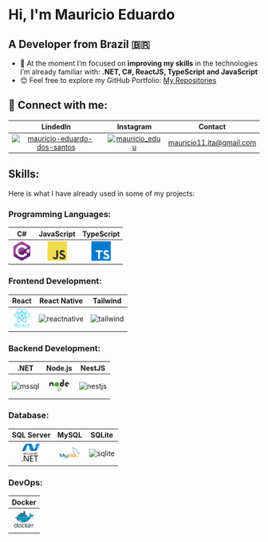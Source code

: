 # Hi, I'm Mauricio Eduardo
## A Developer from Brazil 🇧🇷

- 📖 At the moment I’m focused on **improving my skills** in the technologies I’m already familiar with: **.NET, C#, ReactJS, TypeScript and JavaScript**
- 😊 Feel free to explore my GitHub Portfolio: [My Repositories](https://github.com/Mauricio-Eduardo?tab=repositories)

## 🔗 Connect with me:
| Lindedln | Instagram | Contact | 
|-|-|-|
| <div align="center"><a href="https://www.linkedin.com/in/mauricio-eduardo-dos-santos/" target="_blank"><img src="https://raw.githubusercontent.com/rahuldkjain/github-profile-readme-generator/master/src/images/icons/Social/linked-in-alt.svg" alt="mauricio-eduardo-dos-santos" height="30" width="40" /></a></div> |  <div align="center"> <a href="https://www.instagram.com/mauricio_eduu/" target="_blank"><img align="center" src="https://raw.githubusercontent.com/rahuldkjain/github-profile-readme-generator/master/src/images/icons/Social/instagram.svg" alt="mauricio_eduu" height="30" width="40" /> </div> |  <div align="center">mauricio11.ita@gmail.com</div>|

## Skills:
Here is what I have already used in some of my projects:

### Programming Languages:
| C# | JavaScript | TypeScript |
|-|-|-|
| <div align="center"><img src="https://raw.githubusercontent.com/devicons/devicon/master/icons/csharp/csharp-original.svg" alt="csharp" width="40" height="40"/></div> | <div align="center"><img src="https://raw.githubusercontent.com/devicons/devicon/master/icons/javascript/javascript-original.svg" alt="javascript" width="40" height="40"/></div> | <div align="center"><img src="https://raw.githubusercontent.com/devicons/devicon/master/icons/typescript/typescript-original.svg" alt="typescript" width="40" height="40"/></div>

### Frontend Development:
| React | React Native | Tailwind |
|-|-|-|
| <div align="center"><img src="https://raw.githubusercontent.com/devicons/devicon/master/icons/react/react-original-wordmark.svg" alt="react" width="40" height="40"/></div> | <div align="center"><img src="https://reactnative.dev/img/header_logo.svg" alt="reactnative" width="40" height="40"/></div> | <div align="center"><img src="https://www.vectorlogo.zone/logos/tailwindcss/tailwindcss-icon.svg" alt="tailwind" width="40" height="40"/></div>

### Backend Development:
| .NET | Node.js | NestJS |
|-|-|-|
| <div align="center"><img src="https://www.svgrepo.com/show/303229/microsoft-sql-server-logo.svg" alt="mssql" width="40" height="40"/></div> | <div align="center"><img src="https://raw.githubusercontent.com/devicons/devicon/master/icons/nodejs/nodejs-original-wordmark.svg" alt="nodejs" width="40" height="40"/></div> | <div align="center"><img src="https://nestjs.com/img/logo-small.svg" alt="nestjs" width="40" height="40"/></div>

### Database:
| SQL Server | MySQL | SQLite |
|-|-|-|
| <div align="center"><img src="https://raw.githubusercontent.com/devicons/devicon/master/icons/dot-net/dot-net-original-wordmark.svg" alt="dotnet" width="40" height="40"/></div> | <div align="center"><img src="https://raw.githubusercontent.com/devicons/devicon/master/icons/mysql/mysql-original-wordmark.svg" alt="mysql" width="40" height="40"/></div> | <div align="center"><img src="https://www.vectorlogo.zone/logos/sqlite/sqlite-icon.svg" alt="sqlite" width="40" height="40"/></div>

### DevOps:
| Docker |
|-|
|<div align="center"><img src="https://raw.githubusercontent.com/devicons/devicon/master/icons/docker/docker-original-wordmark.svg" alt="docker" width="40" height="40"/></div> |
